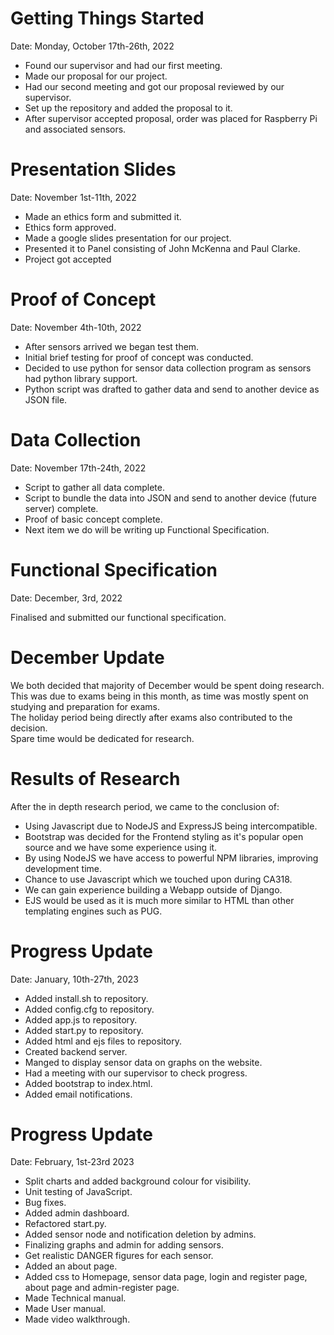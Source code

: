 # Getting Things Started
Date: Monday, October 17th-26th, 2022

- Found our supervisor and had our first meeting.
- Made our proposal for our project.
- Had our second meeting and got our proposal reviewed by our supervisor.
- Set up the repository and added the proposal to it.
- After supervisor accepted proposal, order was placed for Raspberry Pi and associated sensors.

# Presentation Slides
Date: November 1st-11th, 2022

- Made an ethics form and submitted it.
- Ethics form approved.
- Made a google slides presentation for our project.
- Presented it to Panel consisting of John McKenna and Paul Clarke.
- Project got accepted

# Proof of Concept
Date: November 4th-10th, 2022
- After sensors arrived we began test them.
- Initial brief testing for proof of concept was conducted.
- Decided to use python for sensor data collection program as sensors had python library support.
- Python script was drafted to gather data and send to another device as JSON file. 

# Data Collection
Date: November 17th-24th, 2022
- Script to gather all data complete.
- Script to bundle the data into JSON and send to another device (future server) complete.
- Proof of basic concept complete.
- Next item we do will be writing up Functional Specification.

# Functional Specification
Date: December, 3rd, 2022

Finalised and submitted our functional specification.

# December Update
We both decided that majority of December would be spent doing research.
<br>
This was due to exams being in this month, as time was mostly spent on studying and preparation for exams.
<br>
The holiday period being directly after exams also contributed to the decision.
<br>
Spare time would be dedicated for research.

# Results of Research
After the in depth research period, we came to the conclusion of:
- Using Javascript due to NodeJS and ExpressJS being intercompatible.
- Bootstrap was decided for the Frontend styling as it's popular open source and we have some experience using it. 
- By using NodeJS we have access to powerful NPM libraries, improving development time.
- Chance to use Javascript which we touched upon during CA318.
- We can gain experience building a Webapp outside of Django.
- EJS would be used as it is much more similar to HTML than other templating engines such as PUG.

# Progress Update
Date: January, 10th-27th, 2023

- Added install.sh to repository.
- Added config.cfg to repository.
- Added app.js to repository.
- Added start.py to repository.
- Added html and ejs files to repository.
- Created backend server.
- Manged to display sensor data on graphs on the website.
- Had a meeting with our supervisor to check progress.
- Added bootstrap to index.html.
- Added email notifications.


# Progress Update
Date: February, 1st-23rd 2023

- Split charts and added background colour for visibility.
- Unit testing of JavaScript.
- Bug fixes.
- Added admin dashboard.
- Refactored start.py.
- Added sensor node and notification deletion by admins.
- Finalizing graphs and admin for adding sensors.
- Get realistic DANGER figures for each sensor.
- Added an about page.
- Added css to Homepage, sensor data page, login and register page, about page and admin-register page.
- Made Technical manual.
- Made User manual.
- Made video walkthrough.






